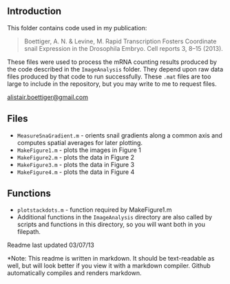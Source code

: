 ## Introduction

This folder contains code used in my publication:

> Boettiger, A. N. & Levine, M. Rapid Transcription Fosters Coordinate snail Expression in the Drosophila Embryo. Cell reports 3, 8–15 (2013).

These files were used to process the mRNA counting results produced by the code described in the `ImageAnalysis` folder.  They depend upon raw data files produced by that code to run successfully.  These `.mat` files are too large to include in the repository, but you may write to me to request files.

alistair.boettiger@gmail.com

## Files
* `MeasureSnaGradient.m` - orients snail gradients along a common axis and computes spatial averages for later plotting. 
* `MakeFigure1.m` - plots the images in Figure 1
* `MakeFigure2.m` - plots the data in Figure 2
* `MakeFigure3.m`  - plots the data in Figure 3
* `MakeFigure4.m` - plots the data in Figure 4

## Functions
* `plotstackdots.m` - function required by MakeFigure1.m
* Additional functions in the `ImageAnalysis` directory are also called by scripts and functions in this directory, so you will want both in you filepath.

Readme last updated 03/07/13


*Note: This readme is written in markdown.  It should be text-readable as well, but will look better if you view it with a markdown compiler.  Github automatically compiles and renders markdown.  

